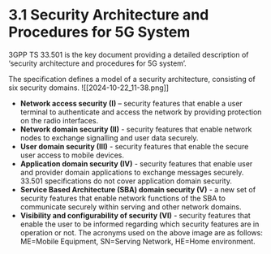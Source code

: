 # 3.1 Security Architecture and Procedures for 5G System
3GPP TS 33.501 is the key document providing a detailed description of ‘security architecture and procedures for 5G system’.

The specification defines a model of a security architecture, consisting of six security domains.
![[2024-10-22_11-38.png]]
- **Network access security (I)** – security features that enable a user terminal to authenticate and access the network by providing protection on the radio interfaces.
- **Network domain security (II)** - security features that enable network nodes to exchange signalling and user data securely.
- **User domain security (III)** - security features that enable the secure user access to mobile devices.
- **Application domain security (IV)** - security features that enable user and provider domain applications to exchange messages securely. 33.501 specifications do not cover application domain security.
- **Service Based Architecture (SBA) domain security (V)** - a new set of security features that enable network functions of the SBA to communicate securely within serving and other network domains.
- **Visibility and configurability of security (VI)** - security features that enable the user to be informed regarding which security features are in operation or not.
The acronyms used on the above image are as follows: ME=Mobile Equipment, SN=Serving Network, HE=Home environment.